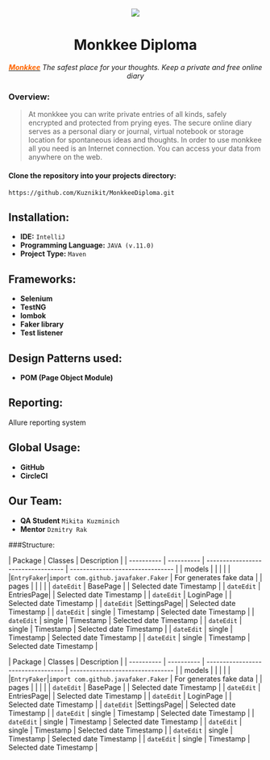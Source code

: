<h1 align="center"><img src="https://my.monkkee.com/assets/logo-f0892a4a253a67a010b482174e0e4a9f3d95eccc89e4c73422f09d6168df6b6b.png" /></h1>
<h1 align="center">Monkkee Diploma</h1>
<p align="center"><em><a title="monkkee" href="https://my.monkkee.com/#/"><span style="color: #ff6600;"><strong>Monkkee</strong></span></a>&nbsp;The safest place for your thoughts. Keep a private and free online diary</em></p>

<h3 dir="auto" align="left">Overview:</h3>



>At monkkee you can write private entries of all kinds, safely encrypted and protected from prying eyes. The secure online diary serves as a personal diary or journal, virtual notebook or storage location for spontaneous ideas and thoughts. In order to use monkkee all you need is an Internet connection. You can access your data from anywhere on the web.

<h4>Clone the repository into your projects directory:</h4>

```
https://github.com/Kuznikit/MonkkeeDiploma.git
```

## Installation:
- **IDE:** `IntelliJ`
- **Programming Language:** `JAVA (v.11.0)`
- **Project Type:** `Maven`

## Frameworks:
- **Selenium**
- **TestNG**
- **lombok**
- **Faker library**
- **Test listener**

## Design Patterns used:
- **POM (Page Object Module)**

## Reporting:
Allure reporting system

## Global Usage:
- **GitHub**
- **CircleCI**

## Our Team:
- **QA Student** `Mikita Kuzminich`
- **Mentor** `Dzmitry Rak`

###Structure:

|  Package   | Classes                                         | Description                      |
| ---------- | ---------- | ---------------------------------- | -------------------------------- |
|   models   |            |                                    |                                  |
|            |`EntryFaker`|`import com.github.javafaker.Faker` | For generates fake data          |
|   pages    |            |                                    |                                  |
| `dateEdit` | BasePage   |                                    | Selected date Timestamp          |
| `dateEdit` | EntriesPage|                                    | Selected date Timestamp          |
| `dateEdit` | LoginPage  |                                    | Selected date Timestamp          |
| `dateEdit` |SettingsPage|                                    | Selected date Timestamp          |
| `dateEdit` | single     | Timestamp                          | Selected date Timestamp          |
| `dateEdit` | single     | Timestamp                          | Selected date Timestamp          |
| `dateEdit` | single     | Timestamp                          | Selected date Timestamp          |
| `dateEdit` | single     | Timestamp                          | Selected date Timestamp          |
| `dateEdit` | single     | Timestamp                          | Selected date Timestamp          |

|  Package   | Classes                                         | Description                      |
| ---------- | ---------- | ---------------------------------- | -------------------------------- |
|   models   |            |                                    |                                  |
|            |`EntryFaker`|`import com.github.javafaker.Faker` | For generates fake data          |
|   pages    |            |                                    |                                  |
| `dateEdit` | BasePage   |                                    | Selected date Timestamp          |
| `dateEdit` | EntriesPage|                                    | Selected date Timestamp          |
| `dateEdit` | LoginPage  |                                    | Selected date Timestamp          |
| `dateEdit` |SettingsPage|                                    | Selected date Timestamp          |
| `dateEdit` | single     | Timestamp                          | Selected date Timestamp          |
| `dateEdit` | single     | Timestamp                          | Selected date Timestamp          |
| `dateEdit` | single     | Timestamp                          | Selected date Timestamp          |
| `dateEdit` | single     | Timestamp                          | Selected date Timestamp          |
| `dateEdit` | single     | Timestamp                          | Selected date Timestamp          |
